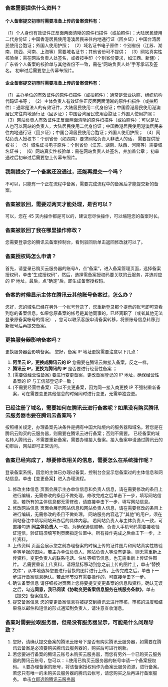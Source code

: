 ### 备案需要提供什么资料？
#### 个人备案提交初审时需要准备上传的备案资料有： 
（1）个人身份有效证件正反面两面清晰的原件扫描件（或拍照件）：大陆居民使用二代身份证；中国香港居民使用港澳居民来往内地通行证（回乡证）；中国台湾居民使用台胞证；外国人使用护照； 
（2）域名证书电子原件：个别省份（江苏、湖南、陕西、河南、上海等）需要域名证书；其他省份可不提供； 
（3）网站真实性核验单：需在网站负责人处签名，或者按手印（个别省份要求，如江西、新疆）； 
广东省个人备案的核验单与其他省份不一致，需在“网站负责人处”手写承诺及签名。 
初审过后需要您上传幕布照片。

#### 企业备案提交初审时需要准备上传的备案资料有： 
（1）主办单位的有效证件的原件扫描件（或拍照件）：通常是营业执照、组织机构代码证书等； 
（2）主体负责人有效证件正反面两面清晰的原件扫描件（或拍照件）：通常是法人的有效证件，大陆居民使用二代身份证；中国香港居民使用港澳居民来往内地通行证（回乡证）；中国台湾居民使用台胞证；外国人使用护照； 
（3）网站负责人有效证件正反面两面清晰的原件扫描件（或拍照件）：可以是法人也可以网站的负责人，大陆居民使用二代身份证；中国香港居民使用港澳居民来往内地通行证（回乡证）；中国台湾居民使用台胞证；外国人使用护照； 
（4）网站负责人授权书：个别省份（如湖南）要求网站负责人非法人的话， 需要提供授权书； 
（5）域名证书电子原件：个别省份（江苏、湖南、陕西、河南等）需要域名证书； 
（6）网站真实性核验单：需在网站负责人处签名，并加盖公章；
初审通过后初审过后需要您上传幕布照片。

### 我刚提交了一个备案还没通过，还能再提交一个吗？
不可以，只能有一个正在流程中备案，需要完成流程中的备案后才能提交新的备案。

### 备案被驳回，需要过两天才能处理，是否可以？
可以，您在 45 天内操作都是可以的，建议您尽快操作，可以缩短您的备案时长。

### 备案被驳回了我在哪里操作修改？
您需要登录您的腾讯云备案控制台，看到驳回后单击返回修改就可以了。

### 备案授权码怎么申请？
首先，请登录已购买云服务器的账号A，点“备案”，进入备案管理页面，选择备案授权码，单击“生成授权码”，然后，选择需备案授权码要关联的云服务，并选对应的 IP 地址，最后，点“确定”后，即生成备案授权码。

### 备案的时候显示主体在腾讯云其他账号备案过，怎么办？
您好，您的域名已经在另外一个帐号登录了，您重新登录那个提示的账号即可查看到您的备案信息。如果您原备案的帐号是其他同事的，已经离职了（或者其他无法登录原备案帐号的情况） ，您可以联系客服申请备案转移，将原账号信息转移到新账号后再提交备案。

### 更换服务器影响备案吗？
更换服务器会影响备案。
您好，备案 IP 地址更换需要注意以下几点：
1. **阿里云 IP，更换成腾讯云的 IP**
您需要在腾讯云做接入备案，反之一样。
2. **腾讯云 IP，更换为腾讯的 IP**
是否要进行经营性备案 ；
 1. (需要做经营性备案)  要进行变更备案，更改备案登记的 IP 地址，确保经营性备案的 IP 与工信部登记IP一致；
 2. (不需要经营性备案）可以不变更备案，因为同一接入商更换 IP 不强制重新备案，可在需要变更其他信息的时候同时进行变更，无需单独变更。

### 已经注册了域名，需要如何在腾讯云进行备案呢？如果没有购买腾讯云服务器也要在腾讯云备案吗？
按照相关规定，办理备案先决条件是拥有中国大陆境内的服务器和域名。若您是在腾讯云购买的云服务器，则需要在腾讯云进行备案；否则不需要。
已经备案的域名转入腾讯云，不需要重新备案，需要办理接入备案。接入备案申请通过腾讯云的初审后，网站即可正常访问。

### 备案已经完成了，想要修改相关的信息，需要怎么在系统操作呢？
登录备案系统，因您的主体已办理过备案，控制台会显示您备案过的主体信息和网站信息。单击【变更备案】进入办理流程。
1. 修改主体信息
页面会展示主办单位信息和负责人信息，请在需要修改的条目上进行编辑，无需修改的条目不做处理，修改完成之后单击下一步，填写网站信息。若所有的主体信息都无需修改，请直接单击下一步，填写网站信息。
2. 修改网站信息
页面会展示网站信息和网站负责人信息，请在需要修改的条目上进行编辑，无需修改的条目不做处理。
网站服务内容选了“其他”的用户，须在网站备注中填写网站开办后的具体内容。
若网站负责人与主体负责人一致，可直接勾选 **同主体负责人** 一项。为确保通信顺畅，负责人手机号码需要接收验证短信，验证码须填写到页面指定位置中。所有操作完成之后单击下一步，上传资料。
3. 上传资料
页面会展示您之前办理备案的时候上传的证件图片和网站真实性核验单等单据的图片。若主办单位负责人、网站负责人等没有更换，则无需重新上传资料。变更负责人的联系电话、住址等细节信息，也无需重新上传证件图片。
若需要重新上传资料，请将鼠标移动到您之前上传的图片上，单击“替换文件”，从本地选择您要进行替换的图片进行上传。上传完成之后，单击下一步进行备案信息确认。若此环节没有需要操作的，可直接单击下一步。
4. 确认备案信息
请仔细核对页面上您将要提交变更备案的信息和资料。确认无误之后，勾选**同意，我已阅读《协助变更备案信息服务在线服务条款》**，单击【提交】备案信息。
5. 提交备案信息
您的变更备案信息将被提交到腾讯云进行审核，审核的进度和结果将以邮件和短信的形式通知到负责人，请注意查收消息。

### 备案时需要拉取服务器，但是没有服务器显示，可能是什么问题导致？
1. 您好，请确认提交备案的腾讯云账号下是否有购买腾讯云服务器，如需要在腾讯云备案是必须要购买腾讯云服务器的，购买后可进行刷新。
2. 若您要进行备案的腾讯云账号未购买云服务器，而您有另外一个已购买云服务器的腾讯云账号，您可以： 
i.使用已购买云服务器的帐号申请一个备案授权码。
ii.要办理备案的账号，将该备案授权码作为备案云服务资源，进行备案。 
若您只有唯一的未购买云服务器的腾讯云帐号，请您购买之后再进行备案服务。 单击[立即选购腾讯云服务器](https://cloud.tencent.com/product/cvm)

